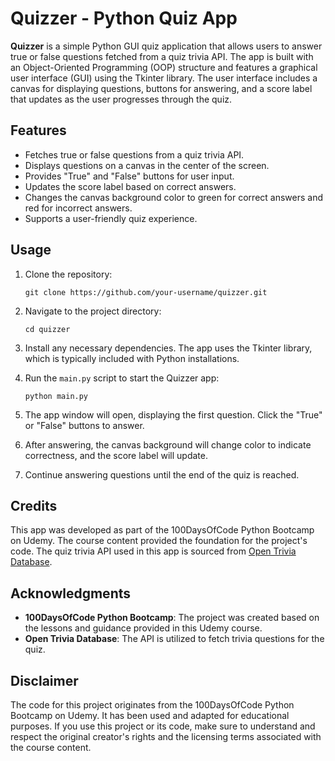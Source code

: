 # Quizzer - Python Quiz App

**Quizzer** is a simple Python GUI quiz application that allows users to answer true or false questions fetched from a quiz trivia API. The app is built with an Object-Oriented Programming (OOP) structure and features a graphical user interface (GUI) using the Tkinter library. The user interface includes a canvas for displaying questions, buttons for answering, and a score label that updates as the user progresses through the quiz.

## Features

- Fetches true or false questions from a quiz trivia API.
- Displays questions on a canvas in the center of the screen.
- Provides "True" and "False" buttons for user input.
- Updates the score label based on correct answers.
- Changes the canvas background color to green for correct answers and red for incorrect answers.
- Supports a user-friendly quiz experience.

## Usage

1. Clone the repository:

   ```
   git clone https://github.com/your-username/quizzer.git
   ```

2. Navigate to the project directory:

   ```
   cd quizzer
   ```

3. Install any necessary dependencies. The app uses the Tkinter library, which is typically included with Python installations.

4. Run the `main.py` script to start the Quizzer app:

   ```
   python main.py
   ```

5. The app window will open, displaying the first question. Click the "True" or "False" buttons to answer.

6. After answering, the canvas background will change color to indicate correctness, and the score label will update.

7. Continue answering questions until the end of the quiz is reached.

## Credits

This app was developed as part of the 100DaysOfCode Python Bootcamp on Udemy. The course content provided the foundation for the project's code. The quiz trivia API used in this app is sourced from [Open Trivia Database](https://opentdb.com/).

## Acknowledgments

- **100DaysOfCode Python Bootcamp**: The project was created based on the lessons and guidance provided in this Udemy course.
- **Open Trivia Database**: The API is utilized to fetch trivia questions for the quiz.

## Disclaimer

The code for this project originates from the 100DaysOfCode Python Bootcamp on Udemy. It has been used and adapted for educational purposes. If you use this project or its code, make sure to understand and respect the original creator's rights and the licensing terms associated with the course content.
